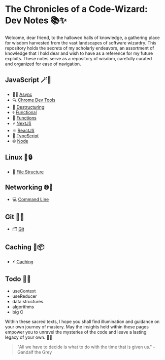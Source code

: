 # The Chronicles of a Code-Wizard: Dev Notes 📚✨

Welcome, dear friend, to the hallowed halls of knowledge, a gathering place for wisdom harvested from the vast landscapes of software wizardry. This repository holds the secrets of my scholarly endeavors, an assortment of knowledge that I hold dear and wish to have as a reference for my future exploits. These notes serve as a repository of wisdom, carefully curated and organized for ease of navigation.

## JavaScript 🪄🌟

-   🏃‍♂️ [Async](JavaScript/async.md)
-   🔍 [Chrome Dev Tools](JavaScript/chromeDevTools.md)
-   🧩 [Destructuring](JavaScript/destructuring.md)
-   🌀 [Functional](JavaScript/functional.md)
-   📜 [Functions](JavaScript/functions.md)
-   ⚡️ [NextJS](JavaScript/nextjs.md)
-   ⚛️ [ReactJS](JavaScript/react.md)
-   📝 [TypeScript](JavaScript/typescript.md)
-   🌐 [Node](JavaScript/node.md)

## Linux 🐧🔒

-   📂 [File Structure](Linux/fileStructure.md)

## Networking 🌐🔌

-   💻 [Command Line](Networking/commandLine.md)

## Git 🌳🔀

-   🗂️ [Git](Git/git.md)

## Caching 🚀📦

-   ⚡️ [Caching](Caching/caching.md)

## Todo 📝✅

-   useContext
-   useReducer
-   data structures
-   algorithms
-   big O

Within these sacred texts, I hope you shall find illumination and guidance on your own journey of mastery. May the insights held within these pages empower you to unravel the mysteries of the code and leave a lasting legacy of your own. 🌟✨

> "All we have to decide is what to do with the time that is given us." - Gandalf the Grey
